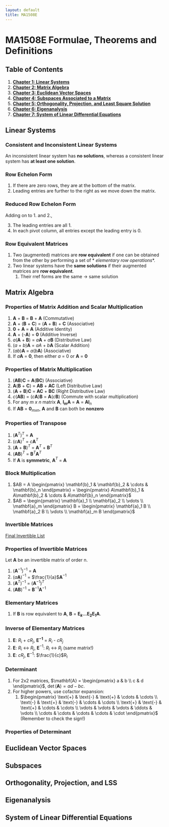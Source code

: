 ```yaml
---
layout: default
title: MA1508E
---
```


# MA1508E Formulae, Theorems and Definitions

## Table of Contents

1. **[Chapter 1: Linear Systems](#linear-systems)**
2. **[Chapter 2: Matrix Algebra](#matrix-algebra)**
3. **[Chapter 3: Euclidean Vector Spaces](#euclidean-vector-spaces)**
4. **[Chapter 4: Subspaces Associated to a Matrix](#subspaces)**
5. **[Chapter 5: Orthogonality, Projection, and Least Square Solution](#orthogonality-projection-and-lss)**
6. **[Chapter 6: Eigenanalysis](#eigenanalysis)**
7. **[Chapter 7: System of Linear Differential Equations](#system-of-linear-differential-equations)**

## Linear Systems

### Consistent and Inconsistent Linear Systems

An inconsistent linear system has **no solutions**, whereas a consistent linear system has **at least one solution**.

### Row Echelon Form

1. If there are zero rows, they are at the bottom of the matrix.
2. Leading entries are further to the right as we move down the matrix.

### Reduced Row Echelon Form

Adding on to 1. and 2.,

3. The leading entries are all 1.
4. In each pivot column, all entries except the leading entry is 0.

### Row Equivalent Matrices

1. Two (augmented) matrices are **row equivalent** if one can be obtained from the other by performing a set of *
   *elementary row operations**.
2. Two linear systems have the **same solutions** if their augmented matrices are **row equivalent**.
    1. Their rref forms are the same &#8594; same solution

## Matrix Algebra

### Properties of Matrix Addition and Scalar Multiplication

1. **A** + **B** = **B** + **A** (Commutative)
2. **A** + (**B** + **C**) = (**A** + **B**) + **C** (Associative)
3. **0** + **A** = **A** (Additive Identity)
4. **A** + (-**A**) = **0** (Additive Inverse)
5. _a_(**A** + **B**) = _a_**A** + _a_**B** (Distributive Law)
6. (_a_ + _b_)**A** = _a_*A* + _b_**A** (Scalar Addition)
7. (_ab_)**A** = _a_(_b_**A**) (Associative)
8. If _a_**A** = **0**, then either _a_ = 0 or **A** = **0**

### Properties of Matrix Multiplication

1. (**AB**)**C** = **A**(**BC**) (Associative)
2. **A**(**B** + **C**) = **AB** + **AC** (Left Distributive Law)
3. (**A** + **B**)**C** = **AC** + **BC** (Right Distributive Law)
4. _c_(**AB**) = (_c_**A**)**B** = **A**(_c_**B**) (Commute with scalar multiplication)
5. For any _m x n_ matrix **A**, **I$_{m}$A** = **A** = **AI**$_{n}$
6. If **AB** = **0**$_{m x n}$, **A** and **B** can both be **nonzero**

### Properties of Transpose

1. (**A**$^{T}$)$^{T}$ = **A**
2. (_c_**A**)$^{T}$ = _c_**A**$^{T}$
3. (**A** + **B**)$^{T}$ = **A**$^{T}$ + **B**$^{T}$
4. (**AB**)$^{T}$ = **B**$^{T}$**A**$^{T}$
5. If **A** is **symmetric**, **A**$^{T}$ = **A**

### Block Multiplication
1. $AB = A \begin{pmatrix} \mathbf{b}_1 & \mathbf{b}_2 & \cdots & \mathbf{b}_n \end{pmatrix} = \begin{pmatrix} A\mathbf{b}_1 & A\mathbf{b}_2 & \cdots & A\mathbf{b}_n \end{pmatrix}$
2. $AB = \begin{pmatrix}
\mathbf{a}_1 \\
\mathbf{a}_2 \\
\vdots \\
\mathbf{a}_m
\end{pmatrix}
B =
\begin{pmatrix}
\mathbf{a}_1 B \\
\mathbf{a}_2 B \\
\vdots \\
\mathbf{a}_m B
\end{pmatrix}$

### Invertible Matrices
[Final Invertible List](...)

### Properties of Invertible Matrices
Let **A** be an invertible matrix of order n.
1. (**A**$^{-1}$)$^{-1}$ = **A**
2. (*a***A**)$^{-1}$ = $\frac{1}{a}$**A**$^{-1}$
3. (**A**$^{T}$)$^{-1}$ = (**A**$^{-1}$)$^{T}$
4. (**AB**)$^{-1}$ = **B**$^{-1}$**A**$^{-1}$

### Elementary Matrices
1. If **B** is row equivalent to **A**, **B** = **E$_{k}$...E$_{2}$E$_{1}$A**.

### Inverse of Elementary Matrices
1. **E**: *R$_{i}$* + *cR$_{j}$*, **E$^{-1}$** = *R$_{i}$* - *cR$_{j}$*
2. **E**: *R$_{i}$* ↔ *R$_{j}$*, **E**$^{-1}$: *R$_{i}$* ↔ *R$_{j}$* (same matrix!)
3. **E**: *cR$_{j}$*, **E**$^{-1}$: $\frac{1}{c}$R$_{i}$

### Determinant
1. For 2x2 matrices, $\mathbf{A} = \begin{pmatrix} a & b \\ c & d \end{pmatrix}$, $\det(\mathbf{A}) = ad - bc$.
2. For higher powers, use cofactor expansion:
    1. $\begin{pmatrix}
    \text{+} & \text{-} & \text{+} & \cdots & \cdots \\
    \text{-} & \text{+} & \text{-} & \cdots & \cdots \\
    \text{+} & \text{-} & \text{+} & \cdots & \cdots \\
    \vdots & \vdots & \vdots & \ddots & \vdots \\
    \cdots & \cdots & \cdots & \cdots & \cdot
    \end{pmatrix}$ (Remember to check the sign!)

### Properties of Determinant






## Euclidean Vector Spaces

## Subspaces

## Orthogonality, Projection, and LSS

## Eigenanalysis

## System of Linear Differential Equations